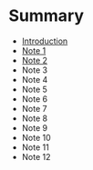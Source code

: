 # Summary

* [Introduction](README.md)
* [Note 1](cs229-notes1.md)
* [Note 2](note-2.md)
* Note 3
* Note 4
* Note 5
* Note 6
* Note 7
* Note 8
* Note 9
* Note 10
* Note 11
* Note 12

